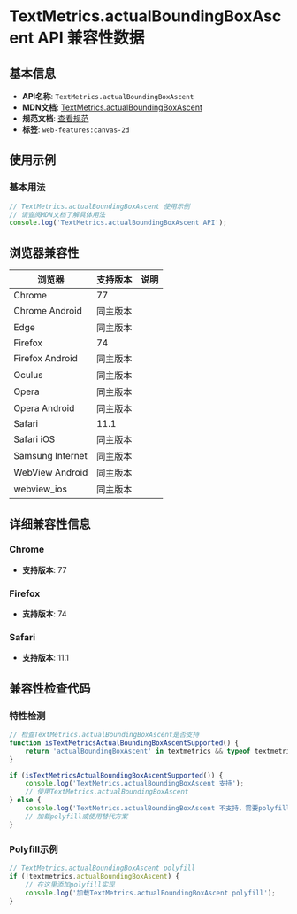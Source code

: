 # TextMetrics.actualBoundingBoxAscent API 兼容性数据

## 基本信息

- **API名称**: `TextMetrics.actualBoundingBoxAscent`
- **MDN文档**: [TextMetrics.actualBoundingBoxAscent](https://developer.mozilla.org/docs/Web/API/TextMetrics/actualBoundingBoxAscent)
- **规范文档**: [查看规范](https://html.spec.whatwg.org/multipage/canvas.html#dom-textmetrics-actualboundingboxascent-dev)
- **标签**: `web-features:canvas-2d`

## 使用示例

### 基本用法

```javascript
// TextMetrics.actualBoundingBoxAscent 使用示例
// 请查阅MDN文档了解具体用法
console.log('TextMetrics.actualBoundingBoxAscent API');
```

## 浏览器兼容性

| 浏览器 | 支持版本 | 说明 |
|--------|----------|------|
| Chrome | 77 |  |
| Chrome Android | 同主版本 |  |
| Edge | 同主版本 |  |
| Firefox | 74 |  |
| Firefox Android | 同主版本 |  |
| Oculus | 同主版本 |  |
| Opera | 同主版本 |  |
| Opera Android | 同主版本 |  |
| Safari | 11.1 |  |
| Safari iOS | 同主版本 |  |
| Samsung Internet | 同主版本 |  |
| WebView Android | 同主版本 |  |
| webview_ios | 同主版本 |  |

## 详细兼容性信息

### Chrome

- **支持版本**: 77

### Firefox

- **支持版本**: 74

### Safari

- **支持版本**: 11.1

## 兼容性检查代码

### 特性检测

```javascript
// 检查TextMetrics.actualBoundingBoxAscent是否支持
function isTextMetricsActualBoundingBoxAscentSupported() {
    return 'actualBoundingBoxAscent' in textmetrics && typeof textmetrics.actualBoundingBoxAscent === 'function';
}

if (isTextMetricsActualBoundingBoxAscentSupported()) {
    console.log('TextMetrics.actualBoundingBoxAscent 支持');
    // 使用TextMetrics.actualBoundingBoxAscent
} else {
    console.log('TextMetrics.actualBoundingBoxAscent 不支持，需要polyfill');
    // 加载polyfill或使用替代方案
}
```

### Polyfill示例

```javascript
// TextMetrics.actualBoundingBoxAscent polyfill
if (!textmetrics.actualBoundingBoxAscent) {
    // 在这里添加polyfill实现
    console.log('加载TextMetrics.actualBoundingBoxAscent polyfill');
}
```


